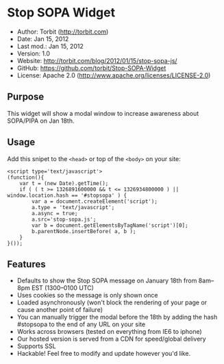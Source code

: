 Stop SOPA Widget
================

* Author:    Torbit (<http://torbit.com>)
* Date:      Jan 15, 2012
* Last mod.: Jan 15, 2012
* Version:   1.0
* Website:   <http://torbit.com/blog/2012/01/15/stop-sopa-js/>
* GitHub:    <https://github.com/torbit/Stop-SOPA-Widget>
* License:   Apache 2.0  (http://www.apache.org/licenses/LICENSE-2.0)

Purpose
-------

This widget will show a modal window to increase awareness about SOPA/PIPA on Jan 18th.  

Usage
-----

Add this snipet to the `<head>` or top of the `<body>` on your site:

    <script type='text/javascript'>
    (function(){
        var t = (new Date).getTime();
        if ( ( t >= 1326891600000 && t <= 1326934800000 ) || window.location.hash == '#stopsopa' ) {
            var a = document.createElement('script');
            a.type = 'text/javascript';
            a.async = true;
            a.src='stop-sopa.js';
            var b = document.getElementsByTagName('script')[0];
            b.parentNode.insertBefore( a, b );
        }
    }());
</script>

Features
--------

* Defaults to show the Stop SOPA message on January 18th from 8am–8pm EST (1300–0100 UTC)
* Uses cookies so the message is only shown once
* Loaded asynchronously (won't block the rendering of your page or cause another point of failure)
* You can manually trigger the modal before the 18th by adding the hash #stopsopa to the end of any URL on your site
* Works across browsers (tested on everything from IE6 to iphone)
* Our hosted version is served from a CDN for speed/global delivery
* Supports SSL
* Hackable!  Feel free to modify and update however you'd like.

 